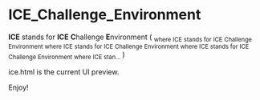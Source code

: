 # ICE_Challenge_Environment

__ICE__ stands for __ICE__ **C**hallenge **E**nvironment  ( <sub>where ICE stands for ICE Challenge Environment where ICE stands for ICE Challenge Environment where ICE stands for ICE Challenge Environment where ICE stan... </sub>)


ice.html is the current UI preview. 

Enjoy!

